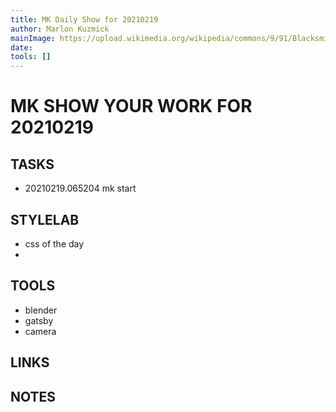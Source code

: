 ```yaml
---
title: MK Daily Show for 20210219
author: Marlon Kuzmick
mainImage: https://upload.wikimedia.org/wikipedia/commons/9/91/Blacksmith_tools_2.jpg
date: 
tools: []
---
```

# MK SHOW YOUR WORK FOR 20210219

## TASKS

- 20210219.065204 mk start

## STYLELAB

- css of the day
- 

## TOOLS

- blender
- gatsby
- camera

## LINKS


## NOTES


